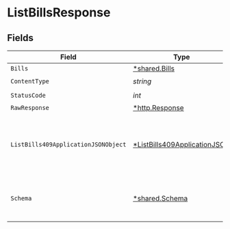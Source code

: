 # ListBillsResponse


## Fields

| Field                                                                                  | Type                                                                                   | Required                                                                               | Description                                                                            |
| -------------------------------------------------------------------------------------- | -------------------------------------------------------------------------------------- | -------------------------------------------------------------------------------------- | -------------------------------------------------------------------------------------- |
| `Bills`                                                                                | [*shared.Bills](../../models/shared/bills.md)                                          | :heavy_minus_sign:                                                                     | Success                                                                                |
| `ContentType`                                                                          | *string*                                                                               | :heavy_check_mark:                                                                     | N/A                                                                                    |
| `StatusCode`                                                                           | *int*                                                                                  | :heavy_check_mark:                                                                     | N/A                                                                                    |
| `RawResponse`                                                                          | [*http.Response](https://pkg.go.dev/net/http#Response)                                 | :heavy_minus_sign:                                                                     | N/A                                                                                    |
| `ListBills409ApplicationJSONObject`                                                    | [*ListBills409ApplicationJSON](../../models/operations/listbills409applicationjson.md) | :heavy_minus_sign:                                                                     | The data type's dataset has not been requested or is still syncing.                    |
| `Schema`                                                                               | [*shared.Schema](../../models/shared/schema.md)                                        | :heavy_minus_sign:                                                                     | Your `query` parameter was not correctly formed                                        |